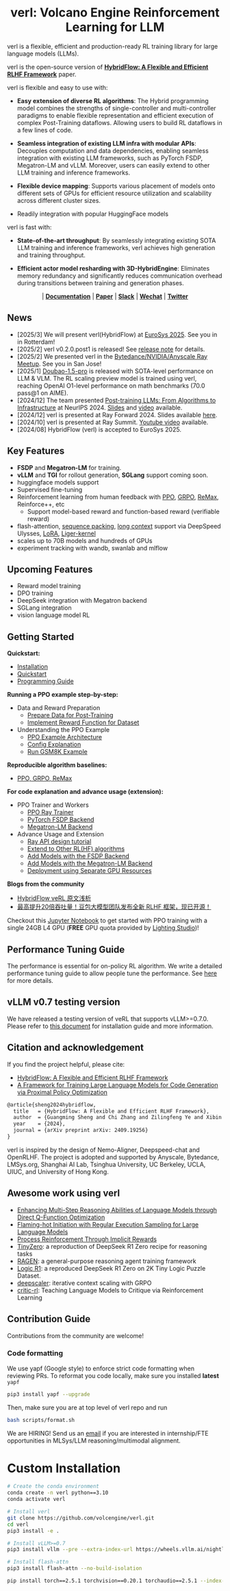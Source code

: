 <h1 style="text-align: center;">verl: Volcano Engine Reinforcement Learning for LLM</h1>

verl is a flexible, efficient and production-ready RL training library for large language models (LLMs).

verl is the open-source version of **[HybridFlow: A Flexible and Efficient RLHF Framework](https://arxiv.org/abs/2409.19256v2)** paper.

verl is flexible and easy to use with:

- **Easy extension of diverse RL algorithms**: The Hybrid programming model combines the strengths of single-controller and multi-controller paradigms to enable flexible representation and efficient execution of complex Post-Training dataflows. Allowing users to build RL dataflows in a few lines of code.

- **Seamless integration of existing LLM infra with modular APIs**: Decouples computation and data dependencies, enabling seamless integration with existing LLM frameworks, such as PyTorch FSDP, Megatron-LM and vLLM. Moreover, users can easily extend to other LLM training and inference frameworks.

- **Flexible device mapping**: Supports various placement of models onto different sets of GPUs for efficient resource utilization and scalability across different cluster sizes.

- Readily integration with popular HuggingFace models


verl is fast with:

- **State-of-the-art throughput**: By seamlessly integrating existing SOTA LLM training and inference frameworks, verl achieves high generation and training throughput.

- **Efficient actor model resharding with 3D-HybridEngine**: Eliminates memory redundancy and significantly reduces communication overhead during transitions between training and generation phases.

<p align="center">
| <a href="https://verl.readthedocs.io/en/latest/index.html"><b>Documentation</b></a> | <a href="https://arxiv.org/abs/2409.19256v2"><b>Paper</b></a> | <a href="https://join.slack.com/t/verlgroup/shared_invite/zt-2w5p9o4c3-yy0x2Q56s_VlGLsJ93A6vA"><b>Slack</b></a> | <a href="https://raw.githubusercontent.com/eric-haibin-lin/verl-community/refs/heads/main/WeChat.JPG"><b>Wechat</b></a> | <a href="https://x.com/verl_project"><b>Twitter</b></a>

<!-- <a href=""><b>Slides</b></a> | -->
</p>

## News
- [2025/3] We will present verl(HybridFlow) at [EuroSys 2025](https://2025.eurosys.org/). See you in in Rotterdam!
- [2025/2] verl v0.2.0.post1 is released! See [release note](https://github.com/volcengine/verl/releases/) for details.
- [2025/2] We presented verl in the [Bytedance/NVIDIA/Anyscale Ray Meetup](https://lu.ma/ji7atxux). See you in San Jose!
- [2025/1] [Doubao-1.5-pro](https://team.doubao.com/zh/special/doubao_1_5_pro) is released with SOTA-level performance on LLM & VLM. The RL scaling preview model is trained using verl, reaching OpenAI O1-level performance on math benchmarks (70.0 pass@1 on AIME).
- [2024/12] The team presented <a href="https://neurips.cc/Expo/Conferences/2024/workshop/100677">Post-training LLMs: From Algorithms to Infrastructure</a> at NeurIPS 2024. [Slides](https://github.com/eric-haibin-lin/verl-data/tree/neurips) and [video](https://neurips.cc/Expo/Conferences/2024/workshop/100677) available.
- [2024/12] verl is presented at Ray Forward 2024. Slides available [here](https://github.com/eric-haibin-lin/verl-community/blob/main/slides/Ray_Forward_2024_%E5%B7%AB%E9%94%A1%E6%96%8C.pdf).
- [2024/10] verl is presented at Ray Summit. [Youtube video](https://www.youtube.com/watch?v=MrhMcXkXvJU&list=PLzTswPQNepXntmT8jr9WaNfqQ60QwW7-U&index=37) available.
- [2024/08] HybridFlow (verl) is accepted to EuroSys 2025.

## Key Features

- **FSDP** and **Megatron-LM** for training.
- **vLLM** and **TGI** for rollout generation, **SGLang** support coming soon.
- huggingface models support
- Supervised fine-tuning
- Reinforcement learning from human feedback with [PPO](https://github.com/volcengine/verl/tree/main/examples/ppo_trainer), [GRPO](https://github.com/volcengine/verl/tree/main/examples/grpo_trainer), [ReMax](https://github.com/volcengine/verl/tree/main/examples/remax_trainer), Reinforce++, etc
  - Support model-based reward and function-based reward (verifiable reward)
- flash-attention, [sequence packing](examples/ppo_trainer/run_qwen2-7b_seq_balance.sh), [long context](examples/ppo_trainer/run_deepseek7b_llm_sp2.sh) support via DeepSpeed Ulysses, [LoRA](examples/sft/gsm8k/run_qwen_05_peft.sh), [Liger-kernel](examples/sft/gsm8k/run_qwen_05_sp2_liger.sh)
- scales up to 70B models and hundreds of GPUs
- experiment tracking with wandb, swanlab and mlflow

## Upcoming Features
- Reward model training
- DPO training
- DeepSeek integration with Megatron backend
- SGLang integration
- vision language model RL

## Getting Started

**Quickstart:**
- [Installation](https://verl.readthedocs.io/en/latest/start/install.html)
- [Quickstart](https://verl.readthedocs.io/en/latest/start/quickstart.html)
- [Programming Guide](https://verl.readthedocs.io/en/latest/hybrid_flow.html)

**Running a PPO example step-by-step:**
- Data and Reward Preparation
  - [Prepare Data for Post-Training](https://verl.readthedocs.io/en/latest/preparation/prepare_data.html)
  - [Implement Reward Function for Dataset](https://verl.readthedocs.io/en/latest/preparation/reward_function.html)
- Understanding the PPO Example
  - [PPO Example Architecture](https://verl.readthedocs.io/en/latest/examples/ppo_code_architecture.html)
  - [Config Explanation](https://verl.readthedocs.io/en/latest/examples/config.html)
  - [Run GSM8K Example](https://verl.readthedocs.io/en/latest/examples/gsm8k_example.html)

**Reproducible algorithm baselines:**
- [PPO, GRPO, ReMax](https://verl.readthedocs.io/en/latest/experiment/ppo.html)

**For code explanation and advance usage (extension):**
- PPO Trainer and Workers
  - [PPO Ray Trainer](https://verl.readthedocs.io/en/latest/workers/ray_trainer.html)
  - [PyTorch FSDP Backend](https://verl.readthedocs.io/en/latest/workers/fsdp_workers.html)
  - [Megatron-LM Backend](https://verl.readthedocs.io/en/latest/index.html)
- Advance Usage and Extension
  - [Ray API design tutorial](https://verl.readthedocs.io/en/latest/advance/placement.html)
  - [Extend to Other RL(HF) algorithms](https://verl.readthedocs.io/en/latest/advance/dpo_extension.html)
  - [Add Models with the FSDP Backend](https://verl.readthedocs.io/en/latest/advance/fsdp_extension.html)
  - [Add Models with the Megatron-LM Backend](https://verl.readthedocs.io/en/latest/advance/megatron_extension.html)
  - [Deployment using Separate GPU Resources](https://github.com/volcengine/verl/tree/main/examples/split_placement)

**Blogs from the community**
- [HybridFlow veRL 原文浅析](https://github.com/zhaochenyang20/Awesome-ML-SYS-Tutorial/blob/main/rlhf/verl/readme.md)
- [最高提升20倍吞吐量！豆包大模型团队发布全新 RLHF 框架，现已开源！](https://team.doubao.com/en/blog/%E6%9C%80%E9%AB%98%E6%8F%90%E5%8D%8720%E5%80%8D%E5%90%9E%E5%90%90%E9%87%8F-%E8%B1%86%E5%8C%85%E5%A4%A7%E6%A8%A1%E5%9E%8B%E5%9B%A2%E9%98%9F%E5%8F%91%E5%B8%83%E5%85%A8%E6%96%B0-rlhf-%E6%A1%86%E6%9E%B6-%E7%8E%B0%E5%B7%B2%E5%BC%80%E6%BA%90)

Checkout this [Jupyter Notebook](https://github.com/volcengine/verl/tree/main/examples/ppo_trainer/verl_getting_started.ipynb) to get started with PPO training with a single 24GB L4 GPU (**FREE** GPU quota provided by [Lighting Studio](https://lightning.ai/hlin-verl/studios/verl-getting-started))!

## Performance Tuning Guide
The performance is essential for on-policy RL algorithm. We write a detailed performance tuning guide to allow people tune the performance. See [here](https://verl.readthedocs.io/en/latest/perf/perf_tuning.html) for more details.

## vLLM v0.7 testing version
We have released a testing version of veRL that supports vLLM>=0.7.0. Please refer to [this document](https://github.com/volcengine/verl/blob/main/docs/README_vllm0.7.md) for installation guide and more information.

## Citation and acknowledgement

If you find the project helpful, please cite:
- [HybridFlow: A Flexible and Efficient RLHF Framework](https://arxiv.org/abs/2409.19256v2)
- [A Framework for Training Large Language Models for Code Generation via Proximal Policy Optimization](https://i.cs.hku.hk/~cwu/papers/gmsheng-NL2Code24.pdf)

```tex
@article{sheng2024hybridflow,
  title   = {HybridFlow: A Flexible and Efficient RLHF Framework},
  author  = {Guangming Sheng and Chi Zhang and Zilingfeng Ye and Xibin Wu and Wang Zhang and Ru Zhang and Yanghua Peng and Haibin Lin and Chuan Wu},
  year    = {2024},
  journal = {arXiv preprint arXiv: 2409.19256}
}
```

verl is inspired by the design of Nemo-Aligner, Deepspeed-chat and OpenRLHF. The project is adopted and supported by Anyscale, Bytedance, LMSys.org, Shanghai AI Lab, Tsinghua University, UC Berkeley, UCLA, UIUC, and University of Hong Kong.

## Awesome work using verl
- [Enhancing Multi-Step Reasoning Abilities of Language Models through Direct Q-Function Optimization](https://arxiv.org/abs/2410.09302)
- [Flaming-hot Initiation with Regular Execution Sampling for Large Language Models](https://arxiv.org/abs/2410.21236)
- [Process Reinforcement Through Implicit Rewards](https://github.com/PRIME-RL/PRIME/)
- [TinyZero](https://github.com/Jiayi-Pan/TinyZero): a reproduction of DeepSeek R1 Zero recipe for reasoning tasks
- [RAGEN](https://github.com/ZihanWang314/ragen): a general-purpose reasoning agent training framework
- [Logic R1](https://github.com/Unakar/Logic-RL): a reproduced DeepSeek R1 Zero on 2K Tiny Logic Puzzle Dataset.
- [deepscaler](https://github.com/agentica-project/deepscaler): iterative context scaling with GRPO
- [critic-rl](https://github.com/HKUNLP/critic-rl): Teaching Language Models to Critique via Reinforcement Learning

## Contribution Guide
Contributions from the community are welcome!

### Code formatting
We use yapf (Google style) to enforce strict code formatting when reviewing PRs. To reformat you code locally, make sure you installed **latest** `yapf`
```bash
pip3 install yapf --upgrade
```
Then, make sure you are at top level of verl repo and run
```bash
bash scripts/format.sh
```
We are HIRING! Send us an [email](mailto:haibin.lin@bytedance.com) if you are interested in internship/FTE opportunities in MLSys/LLM reasoning/multimodal alignment.

# Custom Installation
```bash
# Create the conda environment
conda create -n verl python==3.10
conda activate verl

# Install verl
git clone https://github.com/volcengine/verl.git
cd verl
pip3 install -e .

# Install vLLM>=0.7
pip3 install vllm --pre --extra-index-url https://wheels.vllm.ai/nightly

# Install flash-attn
pip3 install flash-attn --no-build-isolation

pip install torch==2.5.1 torchvision==0.20.1 torchaudio==2.5.1 --index-url https://download.pytorch.org/whl/cu121
```
